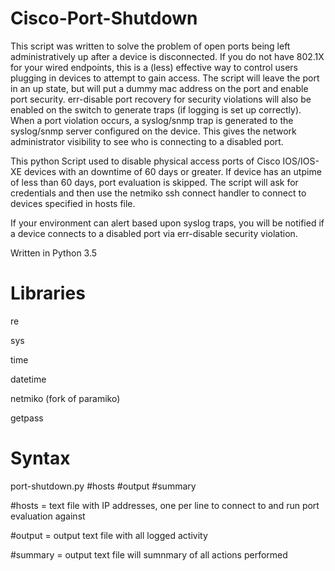# Cisco-Port-Shutdown

This script was written to solve the problem of open ports being left administratively up after a device is disconnected. If you do not have 802.1X for your wired endpoints, this is a (less) effective way to control users plugging in devices to attempt to gain access. The script will leave the port in an up state, but will put a dummy mac address on the port and enable port security. err-disable port recovery for security violations will also be enabled on the switch to generate traps (if logging is set up correctly). When a port violation occurs, a syslog/snmp trap is generated to the syslog/snmp server configured on the device. This gives the network administrator visibility to see who is connecting to a disabled port. 

This python Script used to disable physical access ports of Cisco IOS/IOS-XE devices with an downtime of 60 days or greater. If device has an utpime of less than 60 days, port evaluation is skipped. The script will ask for credentials and then use the netmiko ssh connect handler to connect to devices specified in hosts file.

If your environment can alert based upon syslog traps, you will be notified if a device connects to a disabled port via err-disable security violation. 




Written in Python 3.5

# Libraries

re

sys

time

datetime

netmiko (fork of paramiko)

getpass

# Syntax

port-shutdown.py #hosts #output #summary

#hosts = text file with IP addresses, one per line to connect to and run port evaluation against

#output = output text file with all logged activity

#summary = output text file will sumnmary of all actions performed


